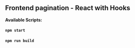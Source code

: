 ## Frontend pagination - React with Hooks

**Available Scripts:**

#### `npm start`

#### `npm run build`
